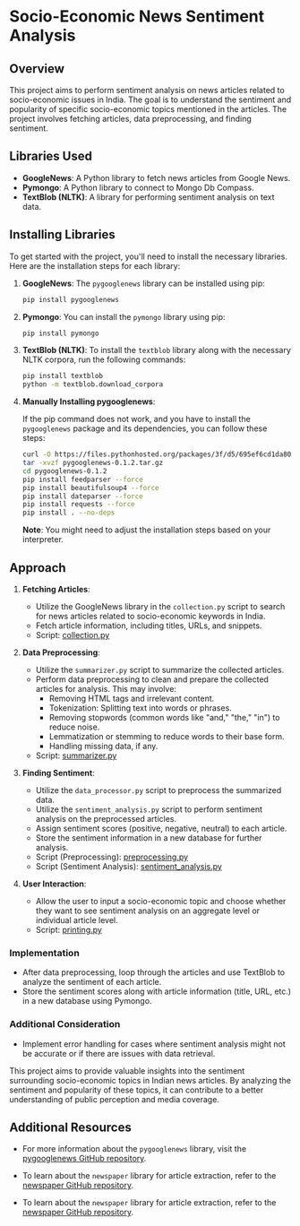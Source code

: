 # Socio-Economic News Sentiment Analysis

## Overview
This project aims to perform sentiment analysis on news articles related to socio-economic issues in India. The goal is to understand the sentiment and popularity of specific socio-economic topics mentioned in the articles. The project involves fetching articles, data preprocessing, and finding sentiment.

## Libraries Used
- **GoogleNews**: A Python library to fetch news articles from Google News.
- **Pymongo**: A Python library to connect to Mongo Db Compass.
- **TextBlob (NLTK)**: A library for performing sentiment analysis on text data.

## Installing Libraries
To get started with the project, you'll need to install the necessary libraries. Here are the installation steps for each library:

1. **GoogleNews**:
   The `pygooglenews` library can be installed using pip:
   
   ```bash
   pip install pygooglenews
   ```

2. **Pymongo**:
   You can install the `pymongo` library using pip:
   
   ```bash
   pip install pymongo
   ```

3. **TextBlob (NLTK)**:
   To install the `textblob` library along with the necessary NLTK corpora, run the following commands:
   
   ```bash
   pip install textblob
   python -m textblob.download_corpora
   ```

4. **Manually Installing pygooglenews**:
   
   If the pip command does not work, and you have to install the `pygooglenews` package and its dependencies, you can follow these steps:
   
   ```bash
   curl -O https://files.pythonhosted.org/packages/3f/d5/695ef6cd1da80e090534562ba354bc72876438ae91d3693d6bd2afc947df/pygooglenews-0.1.2.tar.gz
   tar -xvzf pygooglenews-0.1.2.tar.gz
   cd pygooglenews-0.1.2
   pip install feedparser --force
   pip install beautifulsoup4 --force
   pip install dateparser --force
   pip install requests --force
   pip install . --no-deps
   ```

   **Note**: You might need to adjust the installation steps based on your interpreter.

## Approach
1. **Fetching Articles**:
   - Utilize the GoogleNews library in the `collection.py` script to search for news articles related to socio-economic keywords in India.
   - Fetch article information, including titles, URLs, and snippets.
   - Script: [collection.py](Collection.py)

2. **Data Preprocessing**:
   - Utilize the `summarizer.py` script to summarize the collected articles.
   - Perform data preprocessing to clean and prepare the collected articles for analysis. This may involve:
     - Removing HTML tags and irrelevant content.
     - Tokenization: Splitting text into words or phrases.
     - Removing stopwords (common words like "and," "the," "in") to reduce noise.
     - Lemmatization or stemming to reduce words to their base form.
     - Handling missing data, if any.
   - Script: [summarizer.py](summarizing.py)

3. **Finding Sentiment**:
   - Utilize the `data_processor.py` script to preprocess the summarized data.
   - Utilize the `sentiment_analysis.py` script to perform sentiment analysis on the preprocessed articles.
   - Assign sentiment scores (positive, negative, neutral) to each article.
   - Store the sentiment information in a new database for further analysis.
   - Script (Preprocessing): [preprocessing.py](preprocessing.py)
   - Script (Sentiment Analysis): [sentiment_analysis.py](sentiment_analysis.py)

4. **User Interaction**:
   - Allow the user to input a socio-economic topic and choose whether they want to see sentiment analysis on an aggregate level or individual article level.
   - Script: [printing.py](printing.py)

### Implementation
- After data preprocessing, loop through the articles and use TextBlob to analyze the sentiment of each article.
- Store the sentiment scores along with article information (title, URL, etc.) in a new database using Pymongo.

### Additional Consideration
- Implement error handling for cases where sentiment analysis might not be accurate or if there are issues with data retrieval.

This project aims to provide valuable insights into the sentiment surrounding socio-economic topics in Indian news articles. By analyzing the sentiment and popularity of these topics, it can contribute to a better understanding of public perception and media coverage.

## Additional Resources
- For more information about the `pygooglenews` library, visit the [pygooglenews GitHub repository](https://github.com/kotartemiy/pygooglenews).
- To learn about the `newspaper` library for article extraction, refer to the [newspaper GitHub repository](https://github.com/codelucas/newspaper).

- To learn about the `newspaper` library for article extraction, refer to the [newspaper GitHub repository](https://github.com/codelucas/newspaper).
